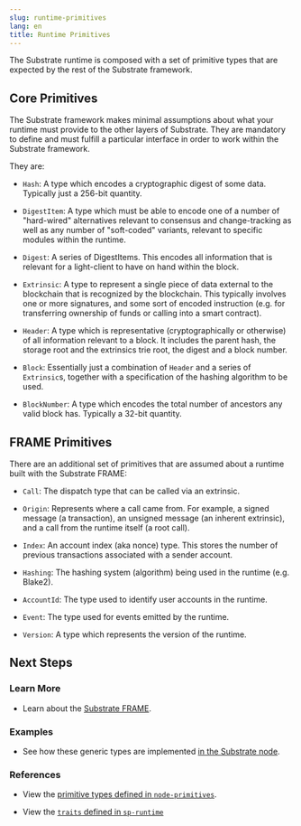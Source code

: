 ```yaml
---
slug: runtime-primitives
lang: en
title: Runtime Primitives
---
```


The Substrate runtime is composed with a set of primitive types that are expected by the rest of the
Substrate framework.

## Core Primitives

The Substrate framework makes minimal assumptions about what your runtime must provide to the other
layers of Substrate. They are mandatory to define and must fulfill a particular interface in order
to work within the Substrate framework.

They are:

- `Hash`: A type which encodes a cryptographic digest of some data. Typically just a 256-bit
  quantity.

- `DigestItem`: A type which must be able to encode one of a number of "hard-wired" alternatives
  relevant to consensus and change-tracking as well as any number of "soft-coded" variants, relevant
  to specific modules within the runtime.

- `Digest`: A series of DigestItems. This encodes all information that is relevant for a
  light-client to have on hand within the block.

- `Extrinsic`: A type to represent a single piece of data external to the blockchain that is
  recognized by the blockchain. This typically involves one or more signatures, and some sort of
  encoded instruction (e.g. for transferring ownership of funds or calling into a smart contract).

- `Header`: A type which is representative (cryptographically or otherwise) of all information
  relevant to a block. It includes the parent hash, the storage root and the extrinsics trie root,
  the digest and a block number.

- `Block`: Essentially just a combination of `Header` and a series of `Extrinsic`s, together with a
  specification of the hashing algorithm to be used.

- `BlockNumber`: A type which encodes the total number of ancestors any valid block has. Typically a
  32-bit quantity.

## FRAME Primitives

There are an additional set of primitives that are assumed about a runtime built with the Substrate FRAME:

* `Call`: The dispatch type that can be called via an extrinsic.

* `Origin`: Represents where a call came from. For example, a signed message (a transaction), an
  unsigned message (an inherent extrinsic), and a call from the runtime itself (a root call).

* `Index`: An account index (aka nonce) type. This stores the number of previous transactions
  associated with a sender account.

* `Hashing`: The hashing system (algorithm) being used in the runtime (e.g. Blake2).

* `AccountId`: The type used to identify user accounts in the runtime.

* `Event`: The type used for events emitted by the runtime.

* `Version`: A type which represents the version of the runtime.

## Next Steps

### Learn More

- Learn about the [Substrate FRAME](conceptual/runtime/frame.md).

### Examples

- See how these generic types are implemented [in the Substrate
  node](https://github.com/paritytech/substrate/blob/master/bin/node/runtime/src/lib.rs).

### References

- View the [primitive types defined in
  `node-primitives`](https://substrate.dev/rustdocs/master/node_primitives/index.html).
  
- View the [`traits` defined in `sp-runtime`](https://substrate.dev/rustdocs/master/sp_runtime/traits/index.html)
